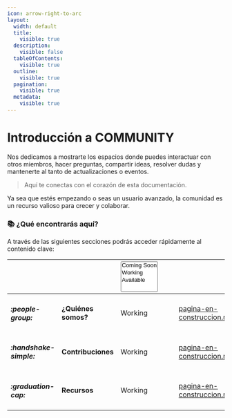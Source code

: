 ```yaml
---
icon: arrow-right-to-arc
layout:
  width: default
  title:
    visible: true
  description:
    visible: false
  tableOfContents:
    visible: true
  outline:
    visible: true
  pagination:
    visible: true
  metadata:
    visible: true
---
```


# Introducción a COMMUNITY

Nos dedicamos a mostrarte los espacios donde puedes interactuar con otros miembros, hacer preguntas, compartir ideas, resolver dudas y mantenerte al tanto de actualizaciones o eventos.

> Aquí te conectas con el corazón de esta documentación.

Ya sea que estés empezando o seas un usuario avanzado, la comunidad es un recurso valioso para crecer y colaborar.

### 📚 ¿Qué encontrarás aquí?

A través de las siguientes secciones podrás acceder rápidamente al contenido clave:

<table data-view="cards"><thead><tr><th></th><th></th><th><select multiple><option value="NuJVR4P6HSCP" label="Coming Soon" color="blue"></option><option value="N1IJitVI90Ba" label="Working" color="blue"></option><option value="pTGnO7zcG486" label="Available" color="blue"></option></select></th><th data-hidden data-card-cover data-type="files"></th><th data-hidden></th><th data-hidden data-card-target data-type="content-ref"></th></tr></thead><tbody><tr><td><h4><i class="fa-people-group">:people-group:</i></h4></td><td><strong>¿Quiénes somos?</strong></td><td><span data-option="N1IJitVI90Ba">Working</span></td><td></td><td></td><td><a href="../pagina-en-construccion.md">pagina-en-construccion.md</a></td></tr><tr><td><h4><i class="fa-handshake-simple">:handshake-simple:</i></h4></td><td><strong>Contribuciones</strong></td><td><span data-option="N1IJitVI90Ba">Working</span></td><td></td><td></td><td><a href="../pagina-en-construccion.md">pagina-en-construccion.md</a></td></tr><tr><td><h4><i class="fa-graduation-cap">:graduation-cap:</i></h4></td><td><strong>Recursos</strong></td><td><span data-option="N1IJitVI90Ba">Working</span></td><td></td><td></td><td><a href="../pagina-en-construccion.md">pagina-en-construccion.md</a></td></tr></tbody></table>
